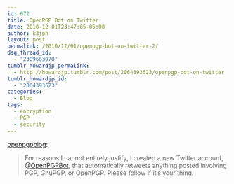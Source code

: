 ```yaml
---
id: 672
title: OpenPGP Bot on Twitter
date: 2010-12-01T23:47:05-05:00
author: k3jph
layout: post
permalink: /2010/12/01/openpgp-bot-on-twitter-2/
dsq_thread_id:
  - "2309663978"
tumblr_howardjp_permalink:
  - http://howardjp.tumblr.com/post/2064393623/openpgp-bot-on-twitter
tumblr_howardjp_id:
  - "2064393623"
categories:
  - Blog
tags:
  - encryption
  - PGP
  - security
---
```

[openpgpblog](http://openpgpblog.tumblr.com/post/2052108473/openpgp-bot-on-twitter):

> For reasons I cannot entirely justify, I created a new Twitter account, [@OpenPGPBot](http://twitter.com/openpgpbot), that automatically retweets anything posted involving PGP, GnuPGP, or OpenPGP. Please follow if it’s your thing.
